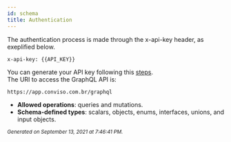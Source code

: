 ```yaml
---
id: schema
title: Authentication
---
```


The authentication process is made through the x-api-key header, as exeplified below.
```console 
x-api-key: {{API_KEY}}
``` 
You can generate your API key following this [steps](https://help.convisoappsec.com/pt-BR/articles/4428685-api-key).  
The URI to access the GraphQL API is:
```console
https://app.conviso.com.br/graphql
```

- **Allowed operations**: queries and mutations.
- **Schema-defined types**: scalars, objects, enums, interfaces, unions, and input objects.

<small><i>Generated on September 13, 2021 at 7:46:41 PM.</i></small>

